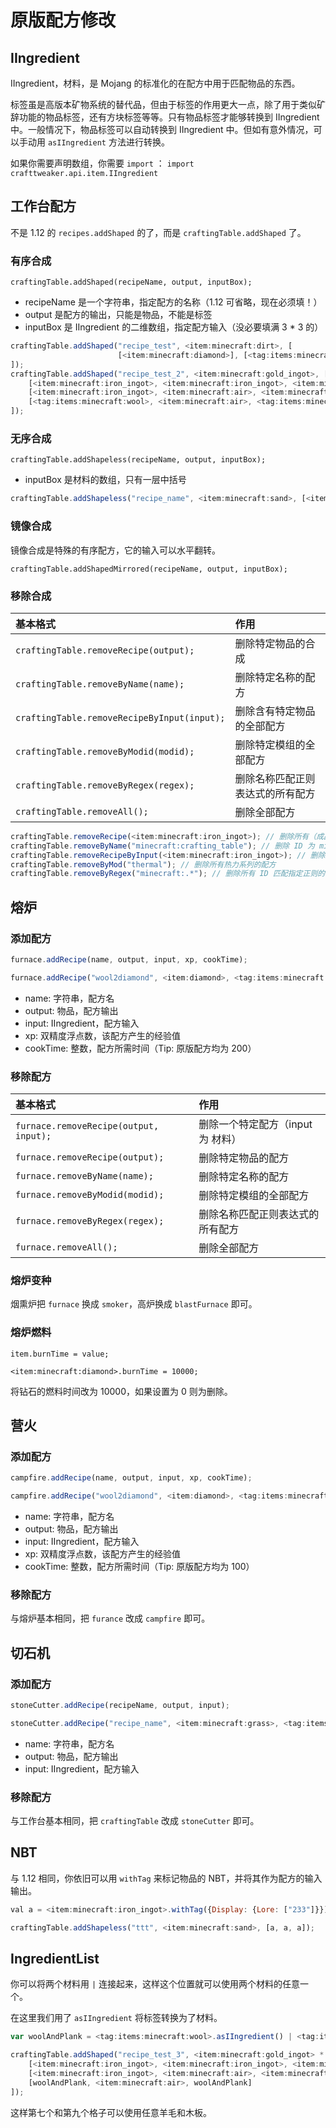 # 原版配方修改

## IIngredient

IIngredient，材料，是 Mojang 的标准化的在配方中用于匹配物品的东西。

标签虽是高版本矿物系统的替代品，但由于标签的作用更大一点，除了用于类似矿辞功能的物品标签，还有方块标签等等。只有物品标签才能够转换到 IIngredient 中。一般情况下，物品标签可以自动转换到 IIngredient 中。但如有意外情况，可以手动用 `asIIngredient` 方法进行转换。

如果你需要声明数组，你需要 `import` ： `import crafttweaker.api.item.IIngredient`

## 工作台配方

不是 1.12 的 `recipes.addShaped` 的了，而是 `craftingTable.addShaped` 了。

### 有序合成

`craftingTable.addShaped(recipeName, output, inputBox);`

* recipeName 是一个字符串，指定配方的名称（1.12 可省略，现在必须填！）
* output 是配方的输出，只能是物品，不能是标签
* inputBox 是 IIngredient 的二维数组，指定配方输入（没必要填满 3 \* 3 的）

```javascript
craftingTable.addShaped("recipe_test", <item:minecraft:dirt>, [
                        [<item:minecraft:diamond>], [<tag:items:minecraft:wool>]
]);
craftingTable.addShaped("recipe_test_2", <item:minecraft:gold_ingot>, [
    [<item:minecraft:iron_ingot>, <item:minecraft:iron_ingot>, <item:minecraft:iron_ingot>],
    [<item:minecraft:iron_ingot>, <item:minecraft:air>, <item:minecraft:iron_ingot>],
    [<tag:items:minecraft:wool>, <item:minecraft:air>, <tag:items:minecraft:wool>]
]);
```

### 无序合成

`craftingTable.addShapeless(recipeName, output, inputBox);`

* inputBox 是材料的数组，只有一层中括号

```javascript
craftingTable.addShapeless("recipe_name", <item:minecraft:sand>, [<item:minecraft:diamond>, <tag:items:minecraft:planks>]);
```

### 镜像合成

镜像合成是特殊的有序配方，它的输入可以水平翻转。

`craftingTable.addShapedMirrored(recipeName, output, inputBox);`

### 移除合成

| 基本格式 | 作用 |
| :--- | :--- |
| `craftingTable.removeRecipe(output);` | 删除特定物品的合成 |
| `craftingTable.removeByName(name);` | 删除特定名称的配方 |
| `craftingTable.removeRecipeByInput(input);` | 删除含有特定物品的全部配方 |
| `craftingTable.removeByModid(modid);` | 删除特定模组的全部配方 |
| `craftingTable.removeByRegex(regex);` | 删除名称匹配正则表达式的所有配方 |
| `craftingTable.removeAll();` | 删除全部配方 |

```javascript
craftingTable.removeRecipe(<item:minecraft:iron_ingot>); // 删除所有（成品为）铁锭的配方
craftingTable.removeByName("minecraft:crafting_table"); // 删除 ID 为 minecraft:crafting_table 的配方
craftingTable.removeRecipeByInput(<item:minecraft:iron_ingot>); // 删除所有铁锭参与的配方
craftingTable.removeByMod("thermal"); // 删除所有热力系列的配方
craftingTable.removeByRegex("minecraft:.*"); // 删除所有 ID 匹配指定正则的配方
```

## 熔炉

### 添加配方

```javascript
furnace.addRecipe(name, output, input, xp, cookTime);

furnace.addRecipe("wool2diamond", <item:diamond>, <tag:items:minecraft:wool>, 1.0, 200);
```

* name: 字符串，配方名
* output: 物品，配方输出
* input: IIngredient，配方输入
* xp: 双精度浮点数，该配方产生的经验值
* cookTime: 整数，配方所需时间（Tip: 原版配方均为 200）

### 移除配方

| 基本格式 | 作用 |
| :--- | :--- |
| `furnace.removeRecipe(output, input);` | 删除一个特定配方（input 为 材料） |
| `furnace.removeRecipe(output);` | 删除特定物品的配方 |
| `furnace.removeByName(name);` | 删除特定名称的配方 |
| `furnace.removeByModid(modid);` | 删除特定模组的全部配方 |
| `furnace.removeByRegex(regex);` | 删除名称匹配正则表达式的所有配方 |
| `furnace.removeAll();` | 删除全部配方 |

### 熔炉变种

烟熏炉把 `furnace` 换成 `smoker`，高炉换成 `blastFurnace` 即可。

### 熔炉燃料

`item.burnTime = value;`

`<item:minecraft:diamond>.burnTime = 10000;`

将钻石的燃料时间改为 10000，如果设置为 0 则为删除。

## 营火

### 添加配方

```javascript
campfire.addRecipe(name, output, input, xp, cookTime);

campfire.addRecipe("wool2diamond", <item:diamond>, <tag:items:minecraft:wool>, 1.0, 100);
```

* name: 字符串，配方名
* output: 物品，配方输出
* input: IIngredient，配方输入
* xp: 双精度浮点数，该配方产生的经验值
* cookTime: 整数，配方所需时间（Tip: 原版配方均为 100）

### 移除配方

与熔炉基本相同，把 `furance` 改成 `campfire` 即可。

## 切石机

### 添加配方

```javascript
stoneCutter.addRecipe(recipeName, output, input);

stoneCutter.addRecipe("recipe_name", <item:minecraft:grass>, <tag:items:minecraft:wool>);
```

* name: 字符串，配方名
* output: 物品，配方输出
* input: IIngredient，配方输入

### 移除配方

与工作台基本相同，把 `craftingTable` 改成 `stoneCutter` 即可。

## NBT

与 1.12 相同，你依旧可以用 `withTag` 来标记物品的 NBT，并将其作为配方的输入输出。

```javascript
val a = <item:minecraft:iron_ingot>.withTag({Display: {Lore: ["233"]}});

craftingTable.addShapeless("ttt", <item:minecraft:sand>, [a, a, a]);
```

## IngredientList

你可以将两个材料用 `|` 连接起来，这样这个位置就可以使用两个材料的任意一个。

在这里我们用了 `asIIngredient` 将标签转换为了材料。

```javascript
var woolAndPlank = <tag:items:minecraft:wool>.asIIngredient() | <tag:items:minecraft:planks>.asIIngredient();

craftingTable.addShaped("recipe_test_3", <item:minecraft:gold_ingot> * 2, [
    [<item:minecraft:iron_ingot>, <item:minecraft:iron_ingot>, <item:minecraft:iron_ingot>],
    [<item:minecraft:iron_ingot>, <item:minecraft:air>, <item:minecraft:iron_ingot>],
    [woolAndPlank, <item:minecraft:air>, woolAndPlank]
]);
```

这样第七个和第九个格子可以使用任意羊毛和木板。
